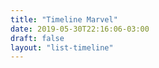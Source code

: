 ```yaml
---
title: "Timeline Marvel"
date: 2019-05-30T22:16:06-03:00
draft: false
layout: "list-timeline"
---
```

